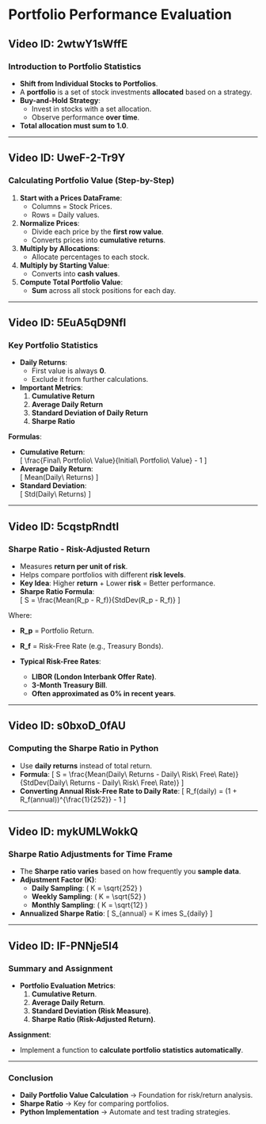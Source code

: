 # Portfolio Performance Evaluation

## Video ID: 2wtwY1sWffE
### Introduction to Portfolio Statistics
- **Shift from Individual Stocks to Portfolios**.
- A **portfolio** is a set of stock investments **allocated** based on a strategy.
- **Buy-and-Hold Strategy**:  
  - Invest in stocks with a set allocation.
  - Observe performance **over time**.
- **Total allocation must sum to 1.0**.

---

## Video ID: UweF-2-Tr9Y
### Calculating Portfolio Value (Step-by-Step)
1. **Start with a Prices DataFrame**:  
   - Columns = Stock Prices.
   - Rows = Daily values.
2. **Normalize Prices**:  
   - Divide each price by the **first row value**.
   - Converts prices into **cumulative returns**.
3. **Multiply by Allocations**:
   - Allocate percentages to each stock.
4. **Multiply by Starting Value**:
   - Converts into **cash values**.
5. **Compute Total Portfolio Value**:
   - **Sum** across all stock positions for each day.

---

## Video ID: 5EuA5qD9NfI
### Key Portfolio Statistics
- **Daily Returns**:  
  - First value is always **0**.
  - Exclude it from further calculations.
- **Important Metrics**:
  1. **Cumulative Return**  
  2. **Average Daily Return**  
  3. **Standard Deviation of Daily Return**  
  4. **Sharpe Ratio**  

**Formulas**:
- **Cumulative Return**:  
  \[ \frac{Final\ Portfolio\ Value}{Initial\ Portfolio\ Value} - 1 \]
- **Average Daily Return**:  
  \[ Mean(Daily\ Returns) \]
- **Standard Deviation**:  
  \[ Std(Daily\ Returns) \]

---

## Video ID: 5cqstpRndtI
### Sharpe Ratio - Risk-Adjusted Return
- Measures **return per unit of risk**.
- Helps compare portfolios with different **risk levels**.
- **Key Idea**: Higher **return** + Lower **risk** = Better performance.
- **Sharpe Ratio Formula**:  
  \[ S = \frac{Mean(R_p - R_f)}{StdDev(R_p - R_f)} \]

Where:
  - **R_p** = Portfolio Return.
  - **R_f** = Risk-Free Rate (e.g., Treasury Bonds).

- **Typical Risk-Free Rates**:
  - **LIBOR (London Interbank Offer Rate)**.
  - **3-Month Treasury Bill**.
  - **Often approximated as 0% in recent years**.

---

## Video ID: s0bxoD_0fAU
### Computing the Sharpe Ratio in Python
- Use **daily returns** instead of total return.
- **Formula**:
  \[ S = \frac{Mean(Daily\ Returns - Daily\ Risk\ Free\ Rate)}{StdDev(Daily\ Returns - Daily\ Risk\ Free\ Rate)} \]
- **Converting Annual Risk-Free Rate to Daily Rate**:
  \[ R_f(daily) = (1 + R_f(annual))^{\frac{1}{252}} - 1 \]

---

## Video ID: mykUMLWokkQ
### Sharpe Ratio Adjustments for Time Frame
- The **Sharpe ratio varies** based on how frequently you **sample data**.
- **Adjustment Factor (K)**:
  - **Daily Sampling**: \( K = \sqrt{252} \)
  - **Weekly Sampling**: \( K = \sqrt{52} \)
  - **Monthly Sampling**: \( K = \sqrt{12} \)
- **Annualized Sharpe Ratio**:
  \[ S_{annual} = K 	imes S_{daily} \]

---

## Video ID: lF-PNNje5I4
### Summary and Assignment
- **Portfolio Evaluation Metrics**:
  1. **Cumulative Return**.
  2. **Average Daily Return**.
  3. **Standard Deviation (Risk Measure)**.
  4. **Sharpe Ratio (Risk-Adjusted Return)**.

**Assignment**:
- Implement a function to **calculate portfolio statistics automatically**.

---

### Conclusion
- **Daily Portfolio Value Calculation** → Foundation for risk/return analysis.
- **Sharpe Ratio** → Key for comparing portfolios.
- **Python Implementation** → Automate and test trading strategies.

